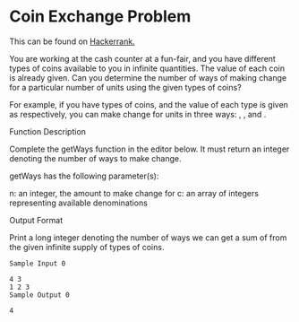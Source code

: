 # Coin Exchange Problem

This can be found on [Hackerrank.](https://www.hackerrank.com/challenges/coin-change/problem)

You are working at the cash counter at a fun-fair, and you have different types of coins available to you in infinite quantities. The value of each coin is already given. Can you determine the number of ways of making change for a particular number of units using the given types of coins?

For example, if you have  types of coins, and the value of each type is given as  respectively, you can make change for  units in three ways: , , and .

Function Description

Complete the getWays function in the editor below. It must return an integer denoting the number of ways to make change.

getWays has the following parameter(s):

n: an integer, the amount to make change for
c: an array of integers representing available denominations

Output Format

Print a long integer denoting the number of ways we can get a sum of  from the given infinite supply of  types of coins.

```
Sample Input 0

4 3
1 2 3
Sample Output 0

4
```
